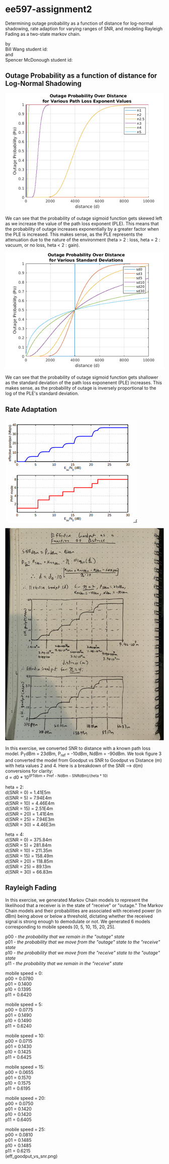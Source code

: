 # ee597-assignment2
Determining outage probability as a function of distance for log-normal shadowing, rate adaption for varying ranges of SNR, and modeling Rayleigh Fading as a two-state markov chain.

by<br>
Bill Wang               student id:<br>
and<br>
Spencer McDonough       student id:<br>

## Outage Probability as a function of distance for Log-Normal Shadowing 
![*Figure 1: Probability of Outage for Various Path Loss Exponent Values*](p1_pathLossExp.png)

We can see that the probability of outage sigmoid function gets skewed left as we increase the value of the path loss exponent (PLE). This means that the probability of outage increases exponentially by a greater factor when the PLE is increased. This makes sense, as the PLE represents the attenuation due to the nature of the environment (heta > 2 : loss, heta = 2 : vacuum, or no loss, heta < 2 : gain).

![*Figure 2: Probability of Outage for Various Standard Deviations (as applied to the Path Loss Exponent)*](p1_sd.png)

We can see that the probability of outage sigmoid function gets shallower as the standard deviation of the path loss exponenent (PLE) increases. This makes sense, as the probability of outage is inversely proportional to the log of the PLE's standard deviation.

## Rate Adaptation
![*Figure 3: Effective Goodput (Mbps) as a function of SNR*](eff_goodput_vs_snr.png)

![*Figure 4: Effective Goodput (Mbps) as a function of Distance (m)*](eff_goodput_vs_d.png)

In this exercise, we converted SNR to distance with a known path loss model. P<sub>T</sub>dBm = 23dBm, P<sub>ref</sub> = -10dBm, NdBm = -90dBm. We took figure 3 and converted the model from Goodput vs SNR to Goodput vs Distance (m) with heta values 2 and 4.
Here is a breakdown of the SNR --> d(m) conversions for clarity:<br>
d = d0 * 10<sup>(PTdbm + Pref - NdBm - SNRdBm)/(heta * 10)</sup>

heta = 2:<br>
d(SNR = 0)  = 1.41E5m<br>
d(SNR = 5)  = 7.94E4m<br>
d(SNR = 10) = 4.46E4m<br>
d(SNR = 15) = 2.51E4m<br>
d(SNR = 20) = 1.41E4m<br>
d(SNR = 25) = 7.94E3m<br>
d(SNR = 30) = 4.46E3m<br>

heta = 4:<br>
d(SNR = 0)  = 375.84m<br>
d(SNR = 5)  = 281.84m<br>
d(SNR = 10) = 211.35m<br>
d(SNR = 15) = 158.49m<br>
d(SNR = 20) = 118.85m<br>
d(SNR = 25) = 89.13m<br>
d(SNR = 30) = 66.83m<br>

## Rayleigh Fading
In this exercise, we generated Markov Chain models to represent the likelihood that a receiver is in the state of "receive" or "outage." The Markov Chain models and their probabilities are associated with received power (in dBm) being above or below a threshold, dictating whether the received signal is strong enough to demodulate or not. We generated 6 models corresponding to mobile speeds [0, 5, 10, 15, 20, 25].

p00 - *the probability that we remain in the "outage" state*<br>
p01 - *the probability that we move from the "outage" state to the "receive" state*<br>
p10 - *the probability that we move from the "receive" state to the "outage" state*<br>
p11 - *the probability that we remain in the "receive" state*<br>

mobile speed = 0:<br>
p00 = 0.0780<br>
p01 = 0.1400<br>
p10 = 0.1395<br>
p11 = 0.6420<br>

mobile speed = 5:<br>
p00 = 0.0775<br>
p01 = 0.1490<br>
p10 = 0.1490<br>
p11 = 0.6240<br>

mobile speed = 10:<br>
p00 = 0.0715<br>
p01 = 0.1430<br>
p10 = 0.1425<br>
p11 = 0.6425<br>

mobile speed = 15:<br>
p00 = 0.0655<br>
p01 = 0.1570<br>
p10 = 0.1575<br>
p11 = 0.6195<br>

mobile speed = 20:<br>
p00 = 0.0750<br>
p01 = 0.1420<br>
p10 = 0.1420<br>
p11 = 0.6405<br>

mobile speed = 25:<br>
p00 = 0.0810<br>
p01 = 0.1485<br>
p10 = 0.1485<br>
p11 = 0.6215<br>
(eff_goodput_vs_snr.png)

